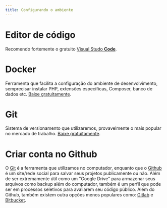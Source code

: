 ```yaml
---
title: Configurando o ambiente
---
```


# Editor de código

Recomendo fortemente o gratuito [Visual Studo **Code**](https://code.visualstudio.com/).

# Docker

Ferramenta que facilita a configuração do ambiente de desenvolvimento, semprecisar instalar PHP, extensões específicas, Composer, banco de dados etc. [Baixe gratuitamente](https://docs.docker.com/get-docker/).

# Git

Sistema de versionamento que utilizaremos, provavelmente o mais popular no mercado de trabalho. [Baixe gratuitamente](https://git-scm.com/).

# Criar conta no Github

O [Git](#git) é a ferramenta que utilizamos no computador, enquanto que o [Github](https://github.com/) é um site/rede social para salvar seus projetos publicamente ou não. Além de ser extremamente útil como um "Google Drive" para armazenar seus arquivos como backup além do computador, também é um perfil que pode ser em processos seletivos para avaliarem seu código público. Além do Github, também existem outra opções menos populares como: [Gitlab](https://gitlab.com/) e [Bitbucket](https://bitbucket.org/).
